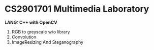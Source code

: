 # CS2901701 Multimedia Laboratory 
**LANG: C++ with OpenCV**
1. RGB to greyscale w/o library 
2. Convolution
3. ImageResizing And Steganography

